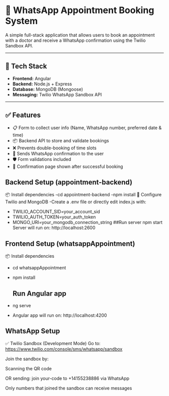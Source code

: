 # 📅 WhatsApp Appointment Booking System

A simple full-stack application that allows users to book an appointment with a doctor and receive a WhatsApp confirmation using the Twilio Sandbox API.

---

## 🔧 Tech Stack

- **Frontend:** Angular
- **Backend:** Node.js + Express
- **Database:** MongoDB (Mongoose)
- **Messaging:** Twilio WhatsApp Sandbox API

---

## ✅ Features

- 📋 Form to collect user info (Name, WhatsApp number, preferred date & time)
- 📦 Backend API to store and validate bookings
- ❌ Prevents double-booking of time slots
- 📲 Sends WhatsApp confirmation to the user
- 🛡️ Form validations included
- 🧾 Confirmation page shown after successful booking


## Backend Setup (appointment-backend)
📦 Install dependencies
-cd appointment-backend
-npm install
🔐 Configure Twilio and MongoDB
 -Create a .env file or directly edit index.js with:


- TWILIO_ACCOUNT_SID=your_account_sid
- TWILIO_AUTH_TOKEN=your_auth_token
- MONGO_URI=your_mongodb_connection_string
   ##Run server
npm start
Server will run on: http://localhost:2600

## Frontend Setup (whatsappAppointment)
📦 Install dependencies

- cd whatsappAppointment
- npm install
  ## Run Angular app

- ng serve
- Angular app will run on: http://localhost:4200

## WhatsApp Setup
✅ Twilio Sandbox (Development Mode)
Go to: https://www.twilio.com/console/sms/whatsapp/sandbox

Join the sandbox by:

Scanning the QR code

OR sending: join your-code to +14155238886 via WhatsApp

Only numbers that joined the sandbox can receive messages
